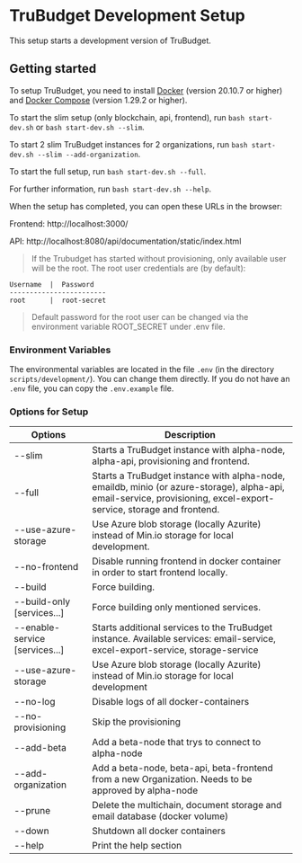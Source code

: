 # TruBudget Development Setup

This setup starts a development version of TruBudget.

## Getting started

To setup TruBudget, you need to install [Docker](https://www.docker.com/community-edition#/download) (version 20.10.7 or higher) and [Docker Compose](https://docs.docker.com/compose/install/) (version 1.29.2 or higher).

To start the slim setup (only blockchain, api, frontend), run `bash start-dev.sh` or `bash start-dev.sh --slim`.

To start 2 slim TruBudget instances for 2 organizations, run `bash start-dev.sh --slim --add-organization`.

To start the full setup, run `bash start-dev.sh --full`.

For further information, run `bash start-dev.sh --help`.

When the setup has completed, you can open these URLs in the browser:

Frontend: http://localhost:3000/

API: http://localhost:8080/api/documentation/static/index.html

> If the Trubudget has started without provisioning, only available user will be the root. The root user credentials are (by default):

```
Username  |  Password
------------------------
root      |  root-secret
```

> Default password for the root user can be changed via the environment variable ROOT_SECRET under .env file.

### Environment Variables

The environmental variables are located in the file `.env` (in the directory `scripts/development/`). You can change them directly. If you do not have an `.env` file, you can copy the `.env.example` file.

### Options for Setup

| Options                        | Description                                                                                                                                      |
| ------------------------------ | ------------------------------------------------------------------------------------------------------------------------------------------------ |
| --slim                         | Starts a TruBudget instance with alpha-node, alpha-api, provisioning and frontend.                                                               |
| --full                         | Starts a TruBudget instance with alpha-node, emaildb, minio (or azure-storage), alpha-api, email-service, provisioning, excel-export-service, storage and frontend. |
| --use-azure-storage            | Use Azure blob storage (locally Azurite) instead of Min.io storage for local development. |
| --no-frontend                  | Disable running frontend in docker container in order to start frontend locally. |
| --build                        | Force building.                      |
| --build-only [services...]     | Force building only mentioned services. |
| --enable-service [services...] | Starts additional services to the TruBudget instance. Available services: email-service, excel-export-service, storage-service                   |
|  --use-azure-storage           |  Use Azure blob storage (locally Azurite) instead of Min.io storage for local development |
| --no-log                       | Disable logs of all docker-containers                                                                                                            |
| --no-provisioning              | Skip the provisioning                                                                                                                            |
| --add-beta                     | Add a beta-node that trys to connect to alpha-node                                                                                               |
| --add-organization             | Add a beta-node, beta-api, beta-frontend from a new Organization. Needs to be approved by alpha-node                                             |
| --prune                        | Delete the multichain, document storage and email database (docker volume)                                                                       |
| --down                         | Shutdown all docker containers                                                                                                                   |
| --help                         | Print the help section                                                                                                                           |
